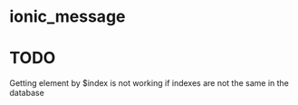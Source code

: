 # ionic_message


# TODO

Getting element by $index is not working if indexes are not the same in the database
